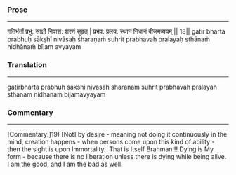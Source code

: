 ### Prose 
 --- 
गतिर्भर्ता प्रभु: साक्षी निवास: शरणं सुहृत् |
प्रभव: प्रलय: स्थानं निधानं बीजमव्ययम् || 18||
gatir bhartā prabhuḥ sākṣhī nivāsaḥ śharaṇaṁ suhṛit
prabhavaḥ pralayaḥ sthānaṁ nidhānaṁ bījam avyayam

### Translation 
 --- 
gatirbharta prabhuh sakshi nivasah sharanam suhrit prabhavah pralayah sthanam nidhanam bijamavyayam

### Commentary 
 --- 
[Commentary:]19) [Not] by desire - meaning not doing it continuously in the mind, creation happens - when persons come upon this kind of ability - then the sight is upon Immortality.  That is Itself Brahman!!! Dying is My form - because there is no liberation unless there is dying while being alive.  I am the good, and I am the bad as well.